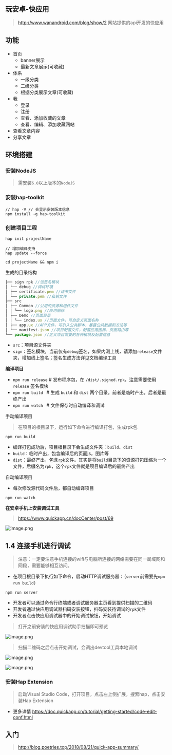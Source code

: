 ## 玩安卓-快应用

> http://www.wanandroid.com/blog/show/2 网站提供的api开发的快应用

## 功能

* 首页
  * banner展示
  * 最新文章展示(可收藏)
* 体系
  * 一级分类
  * 二级分类
  * 根据分类展示文章(可收藏)
* 我
  * 登录
  * 注册
  * 查看、添加收藏的文章
  * 查看、编辑、添加收藏网站
* 查看文章内容
* 分享文章

## 环境搭建

### 安装NodeJS

> 需安装`6.0`以上版本的`NodeJS`

### 安装hap-toolkit

```shell
// hap -V // 会显示安装版本信息
npm install -g hap-toolkit
```
###  创建项目工程

```npm
hap init projectName

// 增加编译支持
hap update --force

cd projectName && npm i
```

生成的目录结构

```javascript
├── sign rpk //包签名模块
│ └── debug //调试环境
│ ├── certificate.pem //证书文件
│ └── private.pem //私钥文件
├── src
│ ├── Common //公用的资源和组件文件
│ │ └── logo.png //应用图标
│ ├── Demo //页面目录
│ | └── index.ux //页面文件，可自定义页面名称
│ ├── app.ux //APP文件，可引入公共脚本，暴露公共数据和方法等
│ └── manifest.json //项目配置文件，配置应用图标、页面路由等
└── package.json //定义项目需要的各种模块及配置信息
```

- `src`：项目源文件夹
- `sign`：签名模块，当前仅有`debug`签名，如果内测上线，请添加`release`文件夹，增加线上签名；签名生成方法详见文档编译工具


**编译项目**

- `npm run release`     # 发布程序包，在 `/dist/.signed.rpk`，注意需要使用 `release` 签名模块
- `npm run build `      # 生成 `build` 和 `dist` 两个目录。前者是临时产出，后者是最终产出
- `npm run watch `      # 文件保存时自动编译和调试

手动编译项目

> 在项目的根目录下，运行如下命令进行编译打包，生成rpk包

```
npm run build
```

- 编译打包成功后，项目根目录下会生成文件夹：`build`、`dist`
- `build`：临时产出，包含编译后的页面js，图片等
- `dist`：最终产出，包含`rpk`文件。其实是将`build`目录下的资源打包压缩为一个文件，后缀名为`rpk`，这个`rpk`文件就是项目编译后的最终产出

自动编译项目

- 每次修改源代码文件后，都自动编译项目

```
npm run watch
```

**在安卓手机上安装调试工具**

> https://www.quickapp.cn/docCenter/post/69

![image.png](https://upload-images.jianshu.io/upload_images/1480597-5b4e639317894e37.png?imageMogr2/auto-orient/strip%7CimageView2/2/w/1240)

## 1.4 连接手机进行调试

> 注意：一定要注意手机连接的wifi与电脑所连接的网络需要在同一局域网和网段，需要能够相互访问。

- 在项目根目录下执行如下命令，启动HTTP调试服务器：（`server`前需要先`npm run build`）

```
npm run server
```

- 开发者可以通过命令行终端或者调试服务器主页看到提供扫描的二维码
- 开发者通过快应用调试器扫码安装按钮，扫码安装待调试的`rpk`文件
- 开发者点击快应用调试器中的开始调试按钮，开始调试

> 打开之前安装的快应用调试助手扫描即可预览

![image.png](https://upload-images.jianshu.io/upload_images/1480597-32579fff42fb9530.png?imageMogr2/auto-orient/strip%7CimageView2/2/w/1240)

> 扫描二维码之后点击开始调试，会调出devtool工具本地调试

![image.png](https://upload-images.jianshu.io/upload_images/1480597-3cd020c83fd15543.png?imageMogr2/auto-orient/strip%7CimageView2/2/w/1240)

![image.png](https://upload-images.jianshu.io/upload_images/1480597-afd1d41337c7a3a6.png?imageMogr2/auto-orient/strip%7CimageView2/2/w/1240)

### 安装Hap Extension

> 启动Visual Studio Code，打开项目，点击左上侧扩展，搜索hap，点击安装Hap Extension

- 更多详情 https://doc.quickapp.cn/tutorial/getting-started/code-edit-conf.html

## 入门

> http://blog.poetries.top/2018/08/21/quick-app-summary/
